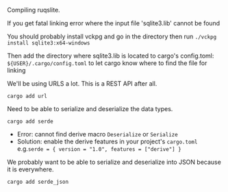 
Compiling ruqslite.

If you get fatal linking error where the input file 'sqlite3.lib' cannot be found

You should probably install vckpg and go in the directory then run
`./vckpg install sqlite3:x64-windows`

Then add the directory where sqlite3.lib is located to cargo's config.toml: `${USER}/.cargo/config.toml` to let cargo know where to find the file for linking

We'll be using URLS a lot. This is a REST API after all.

`cargo add url`

Need to be able to serialize and deserialize the data types.

`cargo add serde`

- Error: cannot find derive macro `Deserialize` or `Serialize`
- Solution: enable the derive features in your project's `cargo.toml`
e.g.`serde = { version = "1.0", features = ["derive"] }`

We probably want to be able to serialize and deserialize into JSON because it is everywhere.

`cargo add serde_json`